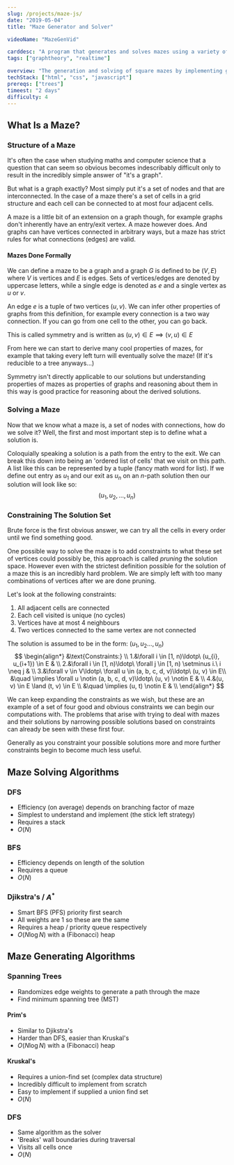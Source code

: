 ```yaml
---
slug: /projects/maze-js/
date: "2019-05-04"
title: "Maze Generator and Solver"

videoName: "MazeGenVid"

carddesc: "A program that generates and solves mazes using a variety of seemingly unrelated graph algorithms."
tags: ["graphtheory", "realtime"]

overview: "The generation and solving of square mazes by implementing graph algorithms"
techStack: ["html", "css", "javascript"]
prereqs: ["trees"]
timeest: "2 days"
difficulty: 4
---
```


## What Is a Maze?
### Structure of a Maze
It's often the case when studying maths and computer science that a question that can seem so obvious becomes indescribably difficult only to result in the incredibly simple answer of "it's a graph".

But what is a graph exactly? Most simply put it's a set of nodes and that are interconnected. In the case of a maze there's a set of cells in a grid structure and each cell can be connected to at most four adjacent cells.

A maze is a little bit of an extension on a graph though, for example graphs don't inherently have an entry/exit vertex. A maze however does. And graphs can have vertices connected in arbitrary ways, but a maze has strict rules for what connections (edges) are valid.

#### Mazes Done Formally
We can define a maze to be a graph and a graph $G$ is defined to be $(V, E)$ where $V$ is vertices and $E$ is edges. Sets of vertices/edges are denoted by uppercase letters, while a single edge is denoted as $e$ and a single vertex as $u$ or $v$.

An edge $e$ is a tuple of two vertices $(u, v)$. We can infer other properties of graphs from this definition, for example every connection is a two way connection. If you can go from one cell to the other, you can go back.

This is called symmetry and is written as $(u, v) \in E \implies (v, u) \in E$

From here we can start to derive many cool properties of mazes, for example that taking every left turn will eventually solve the maze! (If it's reducible to a tree anyways...)

Symmetry isn't directly applicable to our solutions but understanding properties of mazes as properties of graphs and reasoning about them in this way is good practice for reasoning about the derived solutions.

### Solving a Maze
Now that we know what a maze is, a set of nodes with connections, how do we solve it? Well, the first and most important step is to define what a solution is.

Coloquially speaking a solution is a path from the entry to the exit. We can break this down into being an 'ordered list of cells' that we visit on this path. A list like this can be represented by a tuple (fancy math word for list). If we define out entry as $u_{1}$ and our exit as $u_{n}$ on an $n$-path solution then our solution will look like so:
$$
(u_{1}, u_{2}, \ldots, u_{n})
$$

### Constraining The Solution Set
Brute force is the first obvious answer, we can try all the cells in every order until we find something good.

One possible way to solve the maze is to add constraints to what these set of vertices could possibly be, this approach is called *pruning* the solution space. However even with the strictest definition possible for the solution of a maze this is an incredibly hard problem. We are simply left with too many combinations of vertices after we are done pruning.

Let's look at the following constraints:
1. All adjacent cells are connected
2. Each cell visited is unique (no cycles)
3. Vertices have at most 4 neighbours
4. Two vertices connected to the same vertex are not connected

The solution is assumed to be in the form: $(u_{1}, u_{2} \ldots, u_{n})$
$$
\begin{align*}
&\text{Constraints:} \\
1.&\forall i \in [1, n)\ldotp\ (u_{i}, u_{i+1}) \in E & \\
2.&\forall i \in [1, n)\ldotp\ \forall j \in [1, n) \setminus i.\ i \neq j & \\
3.&\forall v \in V\ldotp\ \forall u \in (a, b, c, d, v)\ldotp\ (u, v) \in E\\ &\quad \implies \forall u \notin (a, b, c, d, v)\ldotp\ (u, v) \notin E & \\
4.&(u, v) \in E \land (t, v) \in E \\ &\quad \implies (u, t) \notin E & \\
\end{align*}
$$

We can keep expanding the constraints as we wish, but these are an example of a set of four good and obvious constraints we can begin our computations with. The problems that arise with trying to deal with mazes and their solutions by narrowing possible solutions based on constraints can already be seen with these first four.

Generally as you constraint your possible solutions more and more further constraints begin to become much less useful.

## Maze Solving Algorithms
### DFS
- Efficiency (on average) depends on branching factor of maze
- Simplest to understand and implement (the stick left strategy)
- Requires a stack
- $O(N)$

### BFS
- Efficiency depends on length of the solution
- Requires a queue
- $O(N)$

### Djikstra's / $A^{*}$
- Smart BFS (PFS) priority first search
- All weights are 1 so these are the same
- Requires a heap / priority queue respectively
- $O(N\log{N})$ with a (Fibonacci) heap

## Maze Generating Algorithms
### Spanning Trees
- Randomizes edge weights to generate a path through the maze
- Find minimum spanning tree (MST)

#### Prim's
- Similar to Djikstra's
- Harder than DFS, easier than Kruskal's
- $O(N\log{N})$ with a (Fibonacci) heap

#### Kruskal's
- Requires a union-find set (complex data structure)
- Incredibly difficult to implement from scratch
- Easy to implement if supplied a union find set
- $O(N)$

### DFS
- Same algorithm as the solver
- 'Breaks' wall boundaries during traversal
- Visits all cells once
- $O(N)$
